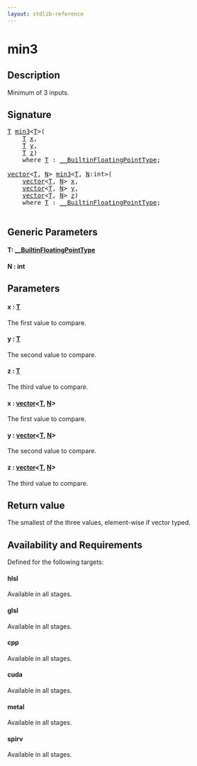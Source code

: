 ```yaml
---
layout: stdlib-reference
---
```


# min3

## Description

Minimum of 3 inputs.



## Signature 

<pre>
<a href="min3.md#typeparam-T" class="code_type">T</a> <a href="min3.md">min3</a>&lt;<a href="min3.md#typeparam-T" class="code_type">T</a>&gt;(
    <a href="min3.md#typeparam-T" class="code_type">T</a> <a href="min3.md#decl-x" class="code_param">x</a>,
    <a href="min3.md#typeparam-T" class="code_type">T</a> <a href="min3.md#decl-y" class="code_param">y</a>,
    <a href="min3.md#typeparam-T" class="code_type">T</a> <a href="min3.md#decl-z" class="code_param">z</a>)
    <span class='code_keyword'>where</span> <a href="min3.md#typeparam-T" class="code_type">T</a> : <a href="../interfaces/0_builtinfloatingpointtype-029hm/index.md" class="code_type">__BuiltinFloatingPointType</a>;

<a href="../types/vector/index.md" class="code_type">vector</a>&lt;<a href="min3.md#typeparam-T" class="code_type">T</a>, <a href="min3.md#decl-N" class="code_var">N</a>&gt; <a href="min3.md">min3</a>&lt;<a href="min3.md#typeparam-T" class="code_type">T</a>, <a href="min3.md#decl-N" class="code_var">N</a>:<span class="code_keyword">int</span>&gt;(
    <a href="../types/vector/index.md" class="code_type">vector</a>&lt;<a href="min3.md#typeparam-T" class="code_type">T</a>, <a href="min3.md#decl-N" class="code_var">N</a>&gt; <a href="min3.md#decl-x" class="code_param">x</a>,
    <a href="../types/vector/index.md" class="code_type">vector</a>&lt;<a href="min3.md#typeparam-T" class="code_type">T</a>, <a href="min3.md#decl-N" class="code_var">N</a>&gt; <a href="min3.md#decl-y" class="code_param">y</a>,
    <a href="../types/vector/index.md" class="code_type">vector</a>&lt;<a href="min3.md#typeparam-T" class="code_type">T</a>, <a href="min3.md#decl-N" class="code_var">N</a>&gt; <a href="min3.md#decl-z" class="code_param">z</a>)
    <span class='code_keyword'>where</span> <a href="min3.md#typeparam-T" class="code_type">T</a> : <a href="../interfaces/0_builtinfloatingpointtype-029hm/index.md" class="code_type">__BuiltinFloatingPointType</a>;

</pre>

## Generic Parameters

####  <a id="typeparam-T"></a>T: [\_\_BuiltinFloatingPointType](../interfaces/0_builtinfloatingpointtype-029hm/index.md)
####  <a id="decl-N"></a>N  : int

## Parameters

####  <a id="decl-x"></a>x  : [T](min3.md#typeparam-T)
The first value to compare.

####  <a id="decl-y"></a>y  : [T](min3.md#typeparam-T)
The second value to compare.

####  <a id="decl-z"></a>z  : [T](min3.md#typeparam-T)
The third value to compare.

####  <a id="decl-x"></a>x  : [vector](../types/vector/index.md)\<[T](../types/vector/index.md#typeparam-T), [N](../types/vector/index.md#decl-N)\>
The first value to compare.

####  <a id="decl-y"></a>y  : [vector](../types/vector/index.md)\<[T](../types/vector/index.md#typeparam-T), [N](../types/vector/index.md#decl-N)\>
The second value to compare.

####  <a id="decl-z"></a>z  : [vector](../types/vector/index.md)\<[T](../types/vector/index.md#typeparam-T), [N](../types/vector/index.md#decl-N)\>
The third value to compare.


## Return value
The smallest of the three values, element-wise if vector typed.


## Availability and Requirements

Defined for the following targets:

#### hlsl
Available in all stages.

#### glsl
Available in all stages.

#### cpp
Available in all stages.

#### cuda
Available in all stages.

#### metal
Available in all stages.

#### spirv
Available in all stages.




<script>
// Fix .md links to .html when on ReadTheDocs
if (window.location.hostname.includes('readthedocs') || 
    window.location.hostname.includes('rtfd.io')) {
  document.addEventListener('DOMContentLoaded', function() {
    const links = document.querySelectorAll('a');
    links.forEach(link => {
      const href = link.getAttribute('href');
      if (href && href.includes('.md')) {
        // This regex will handle .md links with or without fragment identifiers or query parameters
        link.href = link.href.replace(/(.+)\.md(#[^?]*)?(\?.*)?$/, '$1.html$2$3');
      }
    });
  });
}
</script>
